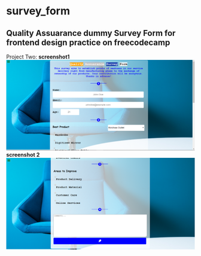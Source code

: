 # survey_form

## Quality Assuarance dummy Survey Form for frontend design practice on freecodecamp
Project Two:
**screenshot1**
![screenshot 1](https://github.com/Sciederrick/survey_form/blob/master/screenshots/Capture.PNG)
**screenshot 2**
![screenshot 2](https://github.com/Sciederrick/survey_form/blob/master/screenshots/Capture2.PNG)

